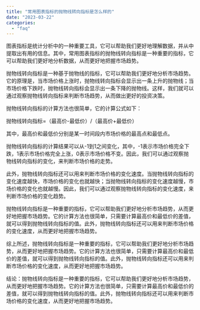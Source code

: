 ```yaml
---
title: "常用图表指标的抛物线转向指标是怎么样的"
date: "2023-03-22"
categories: 
  - "faq"
---
```


图表指标是统计分析中的一种重要工具，它可以帮助我们更好地理解数据，并从中提取出有用的信息。其中，常用图表指标的抛物线转向指标是一种重要的指标，它可以帮助我们更好地分析数据，从而更好地把握市场趋势。

抛物线转向指标是一种基于抛物线的指标，它可以帮助我们更好地分析市场趋势。它的原理是，当市场价格上涨时，抛物线转向指标会显示出一条上升的抛物线；当市场价格下跌时，抛物线转向指标会显示出一条下降的抛物线。这样，我们就可以通过观察抛物线转向指标来判断市场趋势，从而做出更好的投资决策。

抛物线转向指标的计算方法也很简单，它的计算公式如下：

抛物线转向指标=（最高价-最低价）/（最高价+最低价）

其中，最高价和最低价分别是某一时间段内市场价格的最高点和最低点。

抛物线转向指标的计算结果可以从-1到1之间变化，其中，-1表示市场价格完全下跌，1表示市场价格完全上涨，0表示市场价格不变。因此，我们可以通过观察抛物线转向指标的变化，来判断市场价格的走势。

此外，抛物线转向指标还可以用来判断市场价格的变化速度。当抛物线转向指标的变化速度越快，市场价格的变化也就越快；当抛物线转向指标的变化速度越慢，市场价格的变化也就越慢。因此，我们可以通过观察抛物线转向指标的变化速度，来判断市场价格的变化趋势。

抛物线转向指标是一种重要的指标，它可以帮助我们更好地分析市场趋势，从而更好地把握市场趋势。它的计算方法也很简单，只需要计算最高价和最低价的差值，就可以得到抛物线转向指标的值。此外，抛物线转向指标还可以用来判断市场价格的变化速度，从而更好地把握市场趋势。

综上所述，抛物线转向指标是一种重要的指标，它可以帮助我们更好地分析市场趋势，从而更好地把握市场趋势。它的计算方法也很简单，只需要计算最高价和最低价的差值，就可以得到抛物线转向指标的值。此外，抛物线转向指标还可以用来判断市场价格的变化速度，从而更好地把握市场趋势。

结论：抛物线转向指标是一种重要的指标，它可以帮助我们更好地分析市场趋势，从而更好地把握市场趋势。它的计算方法也很简单，只需要计算最高价和最低价的差值，就可以得到抛物线转向指标的值。此外，抛物线转向指标还可以用来判断市场价格的变化速度，从而更好地把握市场趋势。
